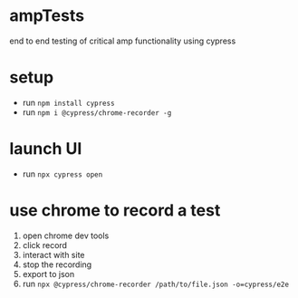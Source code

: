 # ampTests
end to end testing of critical amp functionality using cypress

# setup
- run `npm install cypress`
- run `npm i @cypress/chrome-recorder -g`

# launch UI
- run `npx cypress open`


# use chrome to record a test
1. open chrome dev tools
2. click record
3. interact with site
4. stop the recording
5. export to json
6. run `npx @cypress/chrome-recorder /path/to/file.json -o=cypress/e2e`
